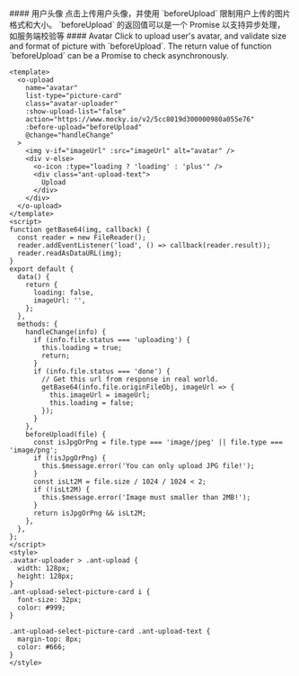 <cn>
#### 用户头像
点击上传用户头像，并使用 `beforeUpload` 限制用户上传的图片格式和大小。
`beforeUpload` 的返回值可以是一个 Promise 以支持异步处理，如服务端校验等
</cn>

<us>
#### Avatar
Click to upload user's avatar, and validate size and format of picture with `beforeUpload`.
The return value of function `beforeUpload` can be a Promise to check asynchronously.
</us>

```vue
<template>
  <o-upload
    name="avatar"
    list-type="picture-card"
    class="avatar-uploader"
    :show-upload-list="false"
    action="https://www.mocky.io/v2/5cc8019d300000980a055e76"
    :before-upload="beforeUpload"
    @change="handleChange"
  >
    <img v-if="imageUrl" :src="imageUrl" alt="avatar" />
    <div v-else>
      <o-icon :type="loading ? 'loading' : 'plus'" />
      <div class="ant-upload-text">
        Upload
      </div>
    </div>
  </o-upload>
</template>
<script>
function getBase64(img, callback) {
  const reader = new FileReader();
  reader.addEventListener('load', () => callback(reader.result));
  reader.readAsDataURL(img);
}
export default {
  data() {
    return {
      loading: false,
      imageUrl: '',
    };
  },
  methods: {
    handleChange(info) {
      if (info.file.status === 'uploading') {
        this.loading = true;
        return;
      }
      if (info.file.status === 'done') {
        // Get this url from response in real world.
        getBase64(info.file.originFileObj, imageUrl => {
          this.imageUrl = imageUrl;
          this.loading = false;
        });
      }
    },
    beforeUpload(file) {
      const isJpgOrPng = file.type === 'image/jpeg' || file.type === 'image/png';
      if (!isJpgOrPng) {
        this.$message.error('You can only upload JPG file!');
      }
      const isLt2M = file.size / 1024 / 1024 < 2;
      if (!isLt2M) {
        this.$message.error('Image must smaller than 2MB!');
      }
      return isJpgOrPng && isLt2M;
    },
  },
};
</script>
<style>
.avatar-uploader > .ant-upload {
  width: 128px;
  height: 128px;
}
.ant-upload-select-picture-card i {
  font-size: 32px;
  color: #999;
}

.ant-upload-select-picture-card .ant-upload-text {
  margin-top: 8px;
  color: #666;
}
</style>
```
